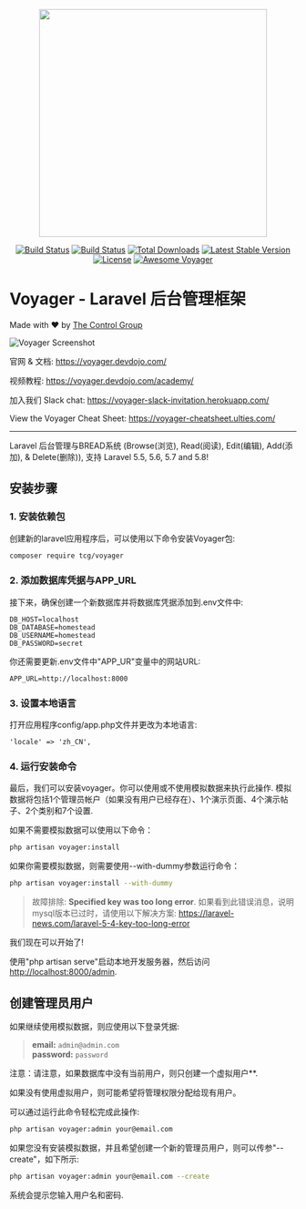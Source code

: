 <p align="center"><a href="https://the-control-group.github.io/voyager/" target="_blank"><img width="400" src="https://s3.amazonaws.com/thecontrolgroup/voyager.png"></a></p>

<p align="center">
<a href="https://travis-ci.org/the-control-group/voyager"><img src="https://travis-ci.org/the-control-group/voyager.svg?branch=master" alt="Build Status"></a>
<a href="https://styleci.io/repos/72069409/shield?style=flat"><img src="https://styleci.io/repos/72069409/shield?style=flat" alt="Build Status"></a>
<a href="https://packagist.org/packages/tcg/voyager"><img src="https://poser.pugx.org/tcg/voyager/downloads.svg?format=flat" alt="Total Downloads"></a>
<a href="https://packagist.org/packages/tcg/voyager"><img src="https://poser.pugx.org/tcg/voyager/v/stable.svg?format=flat" alt="Latest Stable Version"></a>
<a href="https://packagist.org/packages/tcg/voyager"><img src="https://poser.pugx.org/tcg/voyager/license.svg?format=flat" alt="License"></a>
<a href="https://github.com/larapack/awesome-voyager"><img src="https://cdn.rawgit.com/sindresorhus/awesome/d7305f38d29fed78fa85652e3a63e154dd8e8829/media/badge.svg" alt="Awesome Voyager"></a>
</p>

# **V**oyager - Laravel 后台管理框架
Made with ❤️ by [The Control Group](https://www.thecontrolgroup.com)

![Voyager Screenshot](https://s3.amazonaws.com/thecontrolgroup/voyager-screenshot.png)

官网 & 文档: https://voyager.devdojo.com/

视频教程: https://voyager.devdojo.com/academy/

加入我们 Slack chat: https://voyager-slack-invitation.herokuapp.com/

View the Voyager Cheat Sheet: https://voyager-cheatsheet.ulties.com/

<hr>

Laravel 后台管理与BREAD系统 (Browse(浏览), Read(阅读), Edit(编辑), Add(添加), & Delete(删除)), 支持 Laravel 5.5, 5.6, 5.7 and 5.8!

## 安装步骤

### 1. 安装依赖包

创建新的laravel应用程序后，可以使用以下命令安装Voyager包:

```bash
composer require tcg/voyager
```

### 2. 添加数据库凭据与APP_URL

接下来，确保创建一个新数据库并将数据库凭据添加到.env文件中:

```
DB_HOST=localhost
DB_DATABASE=homestead
DB_USERNAME=homestead
DB_PASSWORD=secret
```

你还需要更新.env文件中"APP_UR"变量中的网站URL:

```
APP_URL=http://localhost:8000
```

### 3. 设置本地语言

打开应用程序config/app.php文件并更改为本地语言:

```
'locale' => 'zh_CN',
```

### 4. 运行安装命令

最后，我们可以安装voyager。你可以使用或不使用模拟数据来执行此操作.
模拟数据将包括1个管理员帐户（如果没有用户已经存在）、1个演示页面、4个演示帖子、2个类别和7个设置.

如果不需要模拟数据可以使用以下命令：

```bash
php artisan voyager:install
```

如果你需要模拟数据，则需要使用--with-dummy参数运行命令：

```bash
php artisan voyager:install --with-dummy
```

> 故障排除: **Specified key was too long error**. 如果看到此错误消息，说明mysql版本已过时，请使用以下解决方案: https://laravel-news.com/laravel-5-4-key-too-long-error

我们现在可以开始了!

使用"php artisan serve"启动本地开发服务器，然后访问 [http://localhost:8000/admin](http://localhost:8000/admin).

## 创建管理员用户

如果继续使用模拟数据，则应使用以下登录凭据:

>**email:** `admin@admin.com`   
>**password:** `password`

注意：请注意，如果数据库中没有当前用户，则只创建一个虚拟用户**.

如果没有使用虚拟用户，则可能希望将管理权限分配给现有用户。

可以通过运行此命令轻松完成此操作:

```bash
php artisan voyager:admin your@email.com
```

如果您没有安装模拟数据，并且希望创建一个新的管理员用户，则可以传参"--create"，如下所示:

```bash
php artisan voyager:admin your@email.com --create
```

系统会提示您输入用户名和密码.
